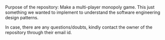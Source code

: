 

Purpose of the repository:
Make a multi-player monopoly game. This just something we wanted to implement to understand the software engineering design patterns.

In case, there are any questions/doubts, kindly contact the owner of the repository through their email id.



